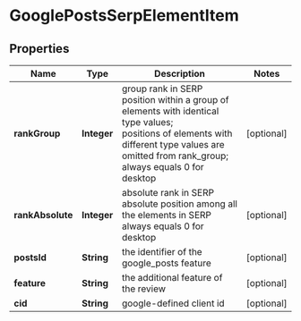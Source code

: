 # GooglePostsSerpElementItem


## Properties

| Name | Type | Description | Notes |
|------------ | ------------- | ------------- | -------------|
**rankGroup** | **Integer** | group rank in SERP<br>position within a group of elements with identical type values;<br>positions of elements with different type values are omitted from rank_group;<br>always equals 0 for desktop |[optional]|
**rankAbsolute** | **Integer** | absolute rank in SERP<br>absolute position among all the elements in SERP<br>always equals 0 for desktop |[optional]|
**postsId** | **String** | the identifier of the google_posts feature |[optional]|
**feature** | **String** | the additional feature of the review |[optional]|
**cid** | **String** | google-defined client id |[optional]|